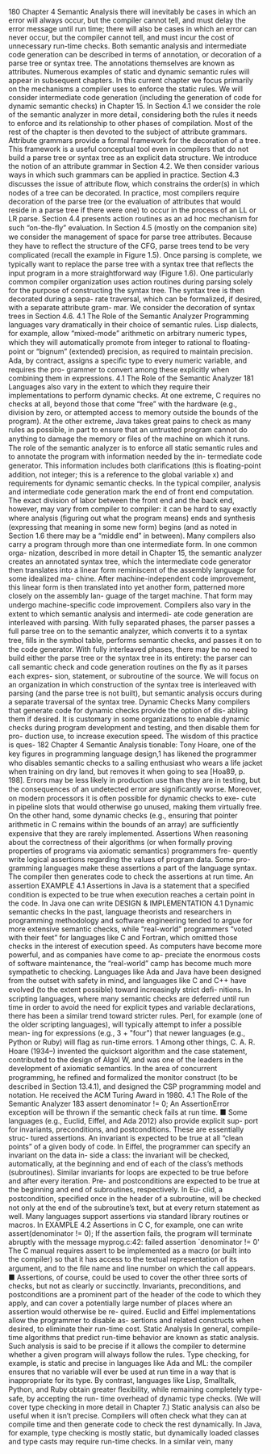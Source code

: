 180
Chapter 4 Semantic Analysis
there will inevitably be cases in which an error will always occur, but the compiler
cannot tell, and must delay the error message until run time; there will also be
cases in which an error can never occur, but the compiler cannot tell, and must
incur the cost of unnecessary run-time checks.
Both semantic analysis and intermediate code generation can be described in
terms of annotation, or decoration of a parse tree or syntax tree. The annotations
themselves are known as attributes. Numerous examples of static and dynamic
semantic rules will appear in subsequent chapters. In this current chapter we
focus primarily on the mechanisms a compiler uses to enforce the static rules. We
will consider intermediate code generation (including the generation of code for
dynamic semantic checks) in Chapter 15.
In Section 4.1 we consider the role of the semantic analyzer in more detail,
considering both the rules it needs to enforce and its relationship to other phases
of compilation. Most of the rest of the chapter is then devoted to the subject
of attribute grammars. Attribute grammars provide a formal framework for the
decoration of a tree. This framework is a useful conceptual tool even in compilers
that do not build a parse tree or syntax tree as an explicit data structure. We
introduce the notion of an attribute grammar in Section 4.2. We then consider
various ways in which such grammars can be applied in practice. Section 4.3
discusses the issue of attribute ﬂow, which constrains the order(s) in which nodes
of a tree can be decorated. In practice, most compilers require decoration of the
parse tree (or the evaluation of attributes that would reside in a parse tree if there
were one) to occur in the process of an LL or LR parse. Section 4.4 presents action
routines as an ad hoc mechanism for such “on-the-ﬂy” evaluation. In Section 4.5
(mostly on the companion site) we consider the management of space for parse
tree attributes.
Because they have to reﬂect the structure of the CFG, parse trees tend to be
very complicated (recall the example in Figure 1.5). Once parsing is complete, we
typically want to replace the parse tree with a syntax tree that reﬂects the input
program in a more straightforward way (Figure 1.6). One particularly common
compiler organization uses action routines during parsing solely for the purpose
of constructing the syntax tree. The syntax tree is then decorated during a sepa-
rate traversal, which can be formalized, if desired, with a separate attribute gram-
mar. We consider the decoration of syntax trees in Section 4.6.
4.1
The Role of the Semantic Analyzer
Programming languages vary dramatically in their choice of semantic rules. Lisp
dialects, for example, allow “mixed-mode” arithmetic on arbitrary numeric types,
which they will automatically promote from integer to rational to ﬂoating-point
or “bignum” (extended) precision, as required to maintain precision. Ada, by
contract, assigns a speciﬁc type to every numeric variable, and requires the pro-
grammer to convert among these explicitly when combining them in expressions.
4.1 The Role of the Semantic Analyzer
181
Languages also vary in the extent to which they require their implementations to
perform dynamic checks. At one extreme, C requires no checks at all, beyond
those that come “free” with the hardware (e.g., division by zero, or attempted
access to memory outside the bounds of the program). At the other extreme,
Java takes great pains to check as many rules as possible, in part to ensure that
an untrusted program cannot do anything to damage the memory or ﬁles of the
machine on which it runs. The role of the semantic analyzer is to enforce all static
semantic rules and to annotate the program with information needed by the in-
termediate code generator. This information includes both clariﬁcations (this is
ﬂoating-point addition, not integer; this is a reference to the global variable x)
and requirements for dynamic semantic checks.
In the typical compiler, analysis and intermediate code generation mark the
end of front end computation. The exact division of labor between the front end
and the back end, however, may vary from compiler to compiler: it can be hard
to say exactly where analysis (ﬁguring out what the program means) ends and
synthesis (expressing that meaning in some new form) begins (and as noted in
Section 1.6 there may be a “middle end” in between). Many compilers also carry
a program through more than one intermediate form. In one common orga-
nization, described in more detail in Chapter 15, the semantic analyzer creates
an annotated syntax tree, which the intermediate code generator then translates
into a linear form reminiscent of the assembly language for some idealized ma-
chine. After machine-independent code improvement, this linear form is then
translated into yet another form, patterned more closely on the assembly lan-
guage of the target machine. That form may undergo machine-speciﬁc code
improvement.
Compilers also vary in the extent to which semantic analysis and intermedi-
ate code generation are interleaved with parsing. With fully separated phases, the
parser passes a full parse tree on to the semantic analyzer, which converts it to
a syntax tree, ﬁlls in the symbol table, performs semantic checks, and passes it
on to the code generator. With fully interleaved phases, there may be no need
to build either the parse tree or the syntax tree in its entirety: the parser can call
semantic check and code generation routines on the ﬂy as it parses each expres-
sion, statement, or subroutine of the source. We will focus on an organization in
which construction of the syntax tree is interleaved with parsing (and the parse
tree is not built), but semantic analysis occurs during a separate traversal of the
syntax tree.
Dynamic Checks
Many compilers that generate code for dynamic checks provide the option of dis-
abling them if desired. It is customary in some organizations to enable dynamic
checks during program development and testing, and then disable them for pro-
duction use, to increase execution speed. The wisdom of this practice is ques-
182
Chapter 4 Semantic Analysis
tionable: Tony Hoare, one of the key ﬁgures in programming language design,1
has likened the programmer who disables semantic checks to a sailing enthusiast
who wears a life jacket when training on dry land, but removes it when going to
sea [Hoa89, p. 198]. Errors may be less likely in production use than they are
in testing, but the consequences of an undetected error are signiﬁcantly worse.
Moreover, on modern processors it is often possible for dynamic checks to exe-
cute in pipeline slots that would otherwise go unused, making them virtually free.
On the other hand, some dynamic checks (e.g., ensuring that pointer arithmetic
in C remains within the bounds of an array) are sufﬁciently expensive that they
are rarely implemented.
Assertions
When reasoning about the correctness of their algorithms (or when formally
proving properties of programs via axiomatic semantics) programmers fre-
quently write logical assertions regarding the values of program data. Some pro-
gramming languages make these assertions a part of the language syntax. The
compiler then generates code to check the assertions at run time. An assertion
EXAMPLE 4.1
Assertions in Java
is a statement that a speciﬁed condition is expected to be true when execution
reaches a certain point in the code. In Java one can write
DESIGN & IMPLEMENTATION
4.1 Dynamic semantic checks
In the past, language theorists and researchers in programming methodology
and software engineering tended to argue for more extensive semantic checks,
while “real-world” programmers “voted with their feet” for languages like C
and Fortran, which omitted those checks in the interest of execution speed. As
computers have become more powerful, and as companies have come to ap-
preciate the enormous costs of software maintenance, the “real-world” camp
has become much more sympathetic to checking. Languages like Ada and Java
have been designed from the outset with safety in mind, and languages like C
and C++ have evolved (to the extent possible) toward increasingly strict deﬁ-
nitions. In scripting languages, where many semantic checks are deferred until
run time in order to avoid the need for explicit types and variable declarations,
there has been a similar trend toward stricter rules. Perl, for example (one of
the older scripting languages), will typically attempt to infer a possible mean-
ing for expressions (e.g., 3 + "four") that newer languages (e.g., Python or
Ruby) will ﬂag as run-time errors.
1
Among other things, C. A. R. Hoare (1934–) invented the quicksort algorithm and the case
statement, contributed to the design of Algol W, and was one of the leaders in the development
of axiomatic semantics. In the area of concurrent programming, he reﬁned and formalized the
monitor construct (to be described in Section 13.4.1), and designed the CSP programming model
and notation. He received the ACM Turing Award in 1980.
4.1 The Role of the Semantic Analyzer
183
assert denominator != 0;
An AssertionError exception will be thrown if the semantic check fails at run
time.
■
Some languages (e.g., Euclid, Eiffel, and Ada 2012) also provide explicit sup-
port for invariants, preconditions, and postconditions. These are essentially struc-
tured assertions. An invariant is expected to be true at all “clean points” of a given
body of code. In Eiffel, the programmer can specify an invariant on the data in-
side a class: the invariant will be checked, automatically, at the beginning and
end of each of the class’s methods (subroutines). Similar invariants for loops are
expected to be true before and after every iteration. Pre- and postconditions are
expected to be true at the beginning and end of subroutines, respectively. In Eu-
clid, a postcondition, speciﬁed once in the header of a subroutine, will be checked
not only at the end of the subroutine’s text, but at every return statement as well.
Many languages support assertions via standard library routines or macros. In
EXAMPLE 4.2
Assertions in C
C, for example, one can write
assert(denominator != 0);
If the assertion fails, the program will terminate abruptly with the message
myprog.c:42: failed assertion `denominator != 0'
The C manual requires assert to be implemented as a macro (or built into the
compiler) so that it has access to the textual representation of its argument, and
to the ﬁle name and line number on which the call appears.
■
Assertions, of course, could be used to cover the other three sorts of checks,
but not as clearly or succinctly. Invariants, preconditions, and postconditions are
a prominent part of the header of the code to which they apply, and can cover
a potentially large number of places where an assertion would otherwise be re-
quired. Euclid and Eiffel implementations allow the programmer to disable as-
sertions and related constructs when desired, to eliminate their run-time cost.
Static Analysis
In general, compile-time algorithms that predict run-time behavior are known
as static analysis. Such analysis is said to be precise if it allows the compiler to
determine whether a given program will always follow the rules. Type checking,
for example, is static and precise in languages like Ada and ML: the compiler
ensures that no variable will ever be used at run time in a way that is inappropriate
for its type. By contrast, languages like Lisp, Smalltalk, Python, and Ruby obtain
greater ﬂexibility, while remaining completely type-safe, by accepting the run-
time overhead of dynamic type checks. (We will cover type checking in more
detail in Chapter 7.)
Static analysis can also be useful when it isn’t precise. Compilers will often
check what they can at compile time and then generate code to check the rest
dynamically. In Java, for example, type checking is mostly static, but dynamically
loaded classes and type casts may require run-time checks. In a similar vein, many
